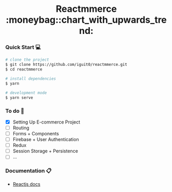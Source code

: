 <h1 align="center">Reactmmerce :moneybag::chart_with_upwards_trend:</h1>

### Quick Start :computer:

```sh
# clone the project
$ git clone https://github.com/iguit0/reactmmerce.git
$ cd reactmmerce

# install dependencies
$ yarn

# development mode
$ yarn serve
```

### To do :pushpin:

- [x] Setting Up E-commerce Project
- [ ] Routing
- [ ] Forms + Components
- [ ] Firebase + User Authentication
- [ ] Redux
- [ ] Session Storage + Persistence
- [ ] ...

### Documentation :clipboard:

- [Reactjs docs](https://pt-br.reactjs.org/docs/getting-started.html)
